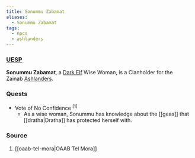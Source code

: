 ```yaml
---
title: Sonummu Zabamat
aliases:
  - Sonummu Zabamat
tags:
  - npcs
  - ashlanders
---
```

### [UESP](https://en.uesp.net/wiki/Morrowind:Sonummu_Zabamat)
**Sonummu Zabamat**, a [Dark Elf](https://en.uesp.net/wiki/Morrowind:Dark_Elf "Morrowind:Dark Elf") Wise Woman, is a Clanholder for the Zainab [Ashlanders](https://en.uesp.net/wiki/Morrowind:Ashlanders "Morrowind:Ashlanders").
### Quests
* Vote of No Confidence <sup>[1]</sup>
	* As a wise woman, Sonummu has knowledge about the [[geas]] that [[dratha|Dratha]] has protected herself with.
### Source
1. [[oaab-tel-mora|OAAB Tel Mora]]